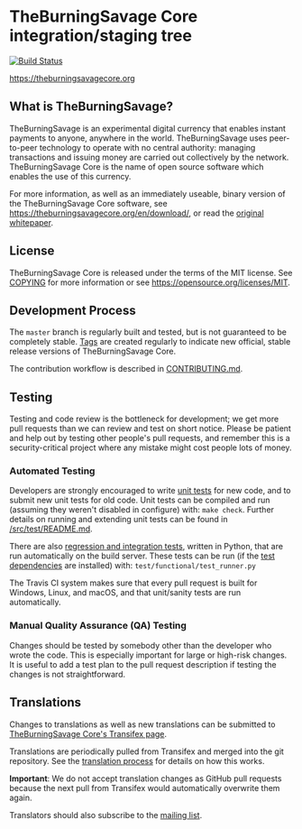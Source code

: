 TheBurningSavage Core integration/staging tree
=====================================

[![Build Status](https://travis-ci.org/theburningsavage/theburningsavage.svg?branch=master)](https://travis-ci.org/theburningsavage/theburningsavage)

https://theburningsavagecore.org

What is TheBurningSavage?
----------------

TheBurningSavage is an experimental digital currency that enables instant payments to
anyone, anywhere in the world. TheBurningSavage uses peer-to-peer technology to operate
with no central authority: managing transactions and issuing money are carried
out collectively by the network. TheBurningSavage Core is the name of open source
software which enables the use of this currency.

For more information, as well as an immediately useable, binary version of
the TheBurningSavage Core software, see https://theburningsavagecore.org/en/download/, or read the
[original whitepaper](https://theburningsavagecore.org/theburningsavage.pdf).

License
-------

TheBurningSavage Core is released under the terms of the MIT license. See [COPYING](COPYING) for more
information or see https://opensource.org/licenses/MIT.

Development Process
-------------------

The `master` branch is regularly built and tested, but is not guaranteed to be
completely stable. [Tags](https://github.com/theburningsavage/theburningsavage/tags) are created
regularly to indicate new official, stable release versions of TheBurningSavage Core.

The contribution workflow is described in [CONTRIBUTING.md](CONTRIBUTING.md).

Testing
-------

Testing and code review is the bottleneck for development; we get more pull
requests than we can review and test on short notice. Please be patient and help out by testing
other people's pull requests, and remember this is a security-critical project where any mistake might cost people
lots of money.

### Automated Testing

Developers are strongly encouraged to write [unit tests](src/test/README.md) for new code, and to
submit new unit tests for old code. Unit tests can be compiled and run
(assuming they weren't disabled in configure) with: `make check`. Further details on running
and extending unit tests can be found in [/src/test/README.md](/src/test/README.md).

There are also [regression and integration tests](/test), written
in Python, that are run automatically on the build server.
These tests can be run (if the [test dependencies](/test) are installed) with: `test/functional/test_runner.py`

The Travis CI system makes sure that every pull request is built for Windows, Linux, and macOS, and that unit/sanity tests are run automatically.

### Manual Quality Assurance (QA) Testing

Changes should be tested by somebody other than the developer who wrote the
code. This is especially important for large or high-risk changes. It is useful
to add a test plan to the pull request description if testing the changes is
not straightforward.

Translations
------------

Changes to translations as well as new translations can be submitted to
[TheBurningSavage Core's Transifex page](https://www.transifex.com/projects/p/theburningsavage/).

Translations are periodically pulled from Transifex and merged into the git repository. See the
[translation process](doc/translation_process.md) for details on how this works.

**Important**: We do not accept translation changes as GitHub pull requests because the next
pull from Transifex would automatically overwrite them again.

Translators should also subscribe to the [mailing list](https://groups.google.com/forum/#!forum/theburningsavage-translators).

